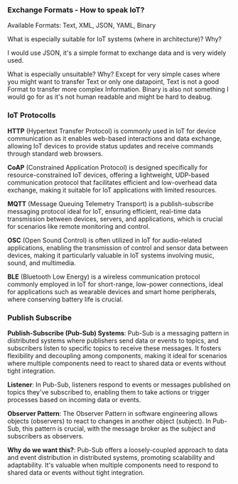 ### Exchange Formats - How to speak IoT?

Available Formats:
Text, XML, JSON, YAML, Binary

What is especially suitable for IoT systems (where in architecture)? Why?

I would use JSON, it's a simple format to exchange data and is very widely used.

What is especially unsuitable? Why?
Except for very simple cases where you might want to transfer Text or only one datapoint, Text is not a good Format to transfer more complex Information.
Binary is also not something I would go for as it's not human readable and might be hard to deabug.

### IoT Protocolls

**HTTP** (Hypertext Transfer Protocol) is commonly used in IoT for device communication as it enables web-based interactions and data exchange, allowing IoT devices to provide status updates and receive commands through standard web browsers.

**CoAP** (Constrained Application Protocol) is designed specifically for resource-constrained IoT devices, offering a lightweight, UDP-based communication protocol that facilitates efficient and low-overhead data exchange, making it suitable for IoT applications with limited resources.

**MQTT** (Message Queuing Telemetry Transport) is a publish-subscribe messaging protocol ideal for IoT, ensuring efficient, real-time data transmission between devices, servers, and applications, which is crucial for scenarios like remote monitoring and control.

**OSC** (Open Sound Control) is often utilized in IoT for audio-related applications, enabling the transmission of control and sensor data between devices, making it particularly valuable in IoT systems involving music, sound, and multimedia.

**BLE** (Bluetooth Low Energy) is a wireless communication protocol commonly employed in IoT for short-range, low-power connections, ideal for applications such as wearable devices and smart home peripherals, where conserving battery life is crucial.


### Publish Subscribe
**Publish-Subscribe (Pub-Sub) Systems**: Pub-Sub is a messaging pattern in distributed systems where publishers send data or events to topics, and subscribers listen to specific topics to receive these messages. It fosters flexibility and decoupling among components, making it ideal for scenarios where multiple components need to react to shared data or events without tight integration.

**Listener**: In Pub-Sub, listeners respond to events or messages published on topics they've subscribed to, enabling them to take actions or trigger processes based on incoming data or events.

**Observer Pattern**: The Observer Pattern in software engineering allows objects (observers) to react to changes in another object (subject). In Pub-Sub, this pattern is crucial, with the message broker as the subject and subscribers as observers.

**Why do we want this?**: Pub-Sub offers a loosely-coupled approach to data and event distribution in distributed systems, promoting scalability and adaptability. It's valuable when multiple components need to respond to shared data or events without tight integration.
